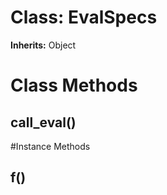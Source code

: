 # Class: EvalSpecs
**Inherits:** Object
    



# Class Methods
## call_eval() [](#method-c-call_eval)

#Instance Methods
## f() [](#method-i-f)

